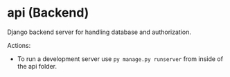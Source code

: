 # api (Backend)

Django backend server for handling database and authorization.

Actions:
 - To run a development server use `py manage.py runserver` from inside of the api folder.